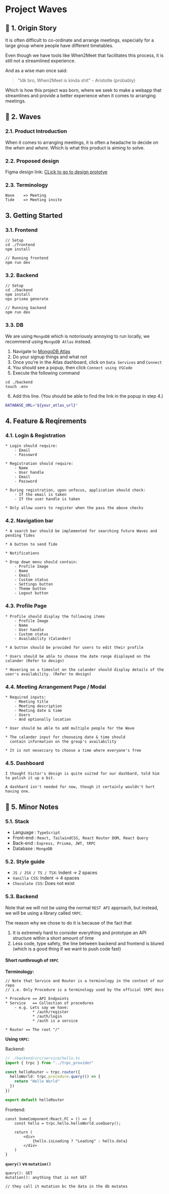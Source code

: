 # Project Waves

## :milky_way: 1. Origin Story 

It is often difficult to co-ordinate and arrange meetings, especially for a large group where people have different timetables.

Even though we have tools like When2Meet that facilitates this process, it is still not a streamlined experience.

And as a wise man once said:
> "Idk bro, When2Meet is kinda shit" - Aristotle (probably)

Which is how this project was born, where we seek to make a webapp that streamlines and provide a better experience when it comes to arranging meetings.

## :ocean: 2. Waves 

### 2.1. Product Introduction 

When it comes to arranging meetings, it is often a headache to decide on the *when* and *where*. Which is what this product is aiming to solve.

### 2.2. Proposed design

Figma design link: <a href="https://www.figma.com/file/JU5Cdu40ZiNiWNeo1jI98d/CSESoc-Waves-Prototype?node-id=0%3A1&t=nJURGzarZ4qTklS2-1" target="_blank">CLick to go to design prototye</a>

### 2.3. Terminology

```
Wave    => Meeting
Tide    => Meeting invite
```

## 3. Getting Started

### 3.1. Frontend

```
// Setup
cd ./frontend
npm install

// Running frontend
npm run dev
```

### 3.2. Backend

```
// Setup
cd ./backend
npm install
npx prisma generate

// Running backend
npm run dev
```

### 3.3. DB

We are using `MongoDB` which is notoriously annoying to run locally, we recommend using `MongoDB Atlas` instead.

1. Navigate to [MongoDB Atlas](https://www.mongodb.com/atlas)
2. Do your signup things and what not
3. Once you're in the Atlas dashboard, click on `Data Services` and `Connect`
4. You should see a popup, then click `Connect using VSCode`
5. Execute the following command

```
cd ./backend
touch .env
```

6. Add this line. (You should be able to find the link in the popup in step 4.)
```bash
DATABASE_URL="${your_atlas_url}"
```

## 4. Feature & Reqirements 

### 4.1. Login & Registration

    * Login should require:
        - Email 
        - Passowrd

    * Registration should require:
        - Name
        - User handle 
        - Email 
        - Password

    * During registration, upon unfocus, application should check:
        - If the email is taken
        - If the user handle is taken

    * Only allow users to register when the pass the above checks


### 4.2. Navigation bar
    * A search bar should be implemented for searching future Waves and pending Tides
    
    * A button to send Tide

    * Notifications

    * Drop down menu should contain:
        - Profile Image
        - Name
        - Email
        - Custom status
        - Settings button
        - Theme button
        - Logout button

### 4.3. Profile Page

    * Profile should display the following items
        - Profile Image
        - Name
        - User handle
        - Custom status
        - Availability (Calander)
    
    * A button should be provided for users to edit their profile
    
    * Users should be able to choose the date range displayed on the calander (Refer to design)

    * Hovering on a timeslot on the calander should display details of the user's availability. (Refer to design)

### 4.4. Meeting Arrangement Page / Modal

    * Required inputs:
        - Meeting title
        - Meeting description
        - Meeting date & time
        - Users
        - And optionally location

    * User should be able to add multiple people for the Wave

    * The calander input for chooseing date & time should 
      contain information on the group's availability

    * It is not neseccary to choose a time where everyone's free

### 4.5. Dashboard

```
I thought Victor's design is quite suited for our dashbard, told him to polish it up a bit.

A dashbard isn't needed for now, though it certainly wouldn't hurt having one.
```

## :memo: 5. Minor Notes
### 5.1. Stack

* Language  : `TypeScript`
* Front-end : `React, TailwindCSS, React Router DOM, React Query`
* Back-end  : `Express, Prisma, JWT, tRPC`
* Database  : `MongoDB`

### 5.2. Style guide 

* `JS / JSX / TS / TSX`: Indent -> 2 spaces
* `Vanilla CSS`: Indent -> 4 spaces
* `Chocolate CSS`: Does not exist 

### 5.3. Backend 

Note that we will not be using the normal `REST API` approach, but instead, we will be using a library called `tRPC`.

The reason why we chose to do it is because of the fact that 
1. It is extremely hard to consider everything and prototype an API structure within a short amount of time
2. Less code, type safety, the line between backend and frontend is blured (which is a good thing if we want to push code fast)

#### Short runthrough of `tRPC`

**Terminology:**
```
// Note that Service and Router is a terminology in the context of our repo
// i.e. Only Procedure is a terminology used by the official tRPC docs

* Procedure == API Endpoints
* Service   == Collection of procedures
    - e.g. Lets say we have:
            * /auth/register
            * /auth/login
            * /auth is a service

* Router == The root "/"
```

**Using `tRPC`:**

Backend:
```ts
// ./backend/src/service/hello.ts
import { trpc } from "../trpc_provider"

const helloRouter = trpc.router({
  helloWorld: trpc.procedure.query(() => {
    return "Hello World"
  })
})

export default helloRouter
```

Frontend:
```tsx
const SomeComponent:React.FC = () => {
    const hello = trpc.hello.helloWorld.useQuery();

    return (
        <div>
            {hello.isLoading ? "Loading" : hello.data}
        </div>
    )
}
```

**`query()` vs `mutation()`**

```
query(): GET
mutation(): anything that is not GET

// they call it mutation bc the data in the db mutates
```
